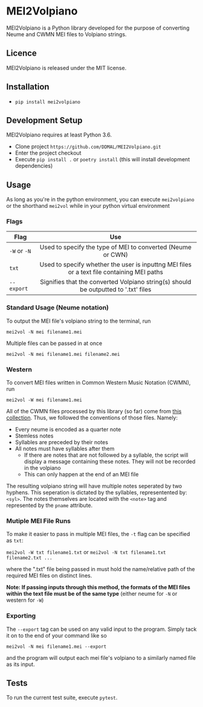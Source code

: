# MEI2Volpiano
MEI2Volpiano is a Python library developed for the purpose of converting Neume and CWMN MEI files to Volpiano strings.

## Licence
MEI2Volpiano is released under the MIT license.

## Installation

* `pip install mei2volpiano`

## Development Setup

MEI2Volpiano requires at least Python 3.6.
* Clone project `https://github.com/DDMAL/MEI2Volpiano.git`
* Enter the project checkout
* Execute `pip install .` or `poetry install` (this will install development dependencies)

## Usage

As long as you're in the python environment, you can execute `mei2volpiano` or the shorthand `mei2vol` while in your python virtual environment

### Flags

| Flag        | Use           |
| ------------- |:-------------:|
| `-W` or `-N` | Used to specify the type of MEI to converted (Neume or CWN) |
| `txt`| Used to specify whether the user is inputtng MEI files or a text file containing MEI paths |
| `--export` | Signifies that the converted Volpiano string(s) should be outputted to '.txt' files    |

### Standard Usage (Neume notation)

To output the MEI file's volpiano string to the terminal, run

`mei2vol -N mei filename1.mei`

Multiple files can be passed in at once

`mei2vol -N mei filename1.mei filename2.mei`

### Western

To convert MEI files written in Common Western Music Notation (CWMN), run

`mei2vol -W mei filename1.mei`

All of the CWMN files processed by this library (so far) come from [this collection](https://github.com/DDMAL/Andrew-Hughes-Chant/tree/master/file_structure_text_file_MEI_file). Thus, we followed the conventions of those files. Namely:

- Every neume is encoded as a quarter note
- Stemless notes
- Syllables are preceded by their notes
- All notes must have syllables after them
  * If there are notes that are not followed by a syllable, the script will display a message containing these notes. They will not be recorded in the volpiano
  * This can only happen at the end of an MEI file 

The resulting volpiano string will have multiple notes seperated by two hyphens. This seperation is dictated by the syllables, representented by: `<syl>`. The notes themselves are located with the `<note>` tag and represented by the `pname` attribute.

### Mutiple MEI File Runs

To make it easier to pass in multiple MEI files, the `-t` flag can be specified as `txt`:

`mei2vol -W txt filename1.txt` or `mei2vol -N txt filename1.txt filename2.txt ...`

where the ".txt" file being passed in must hold the name/relative path of the required MEI files on distinct lines.

**Note: If passing inputs through this method, the formats of the MEI files within the text file must be of the same type** (either neume for `-N` or western for `-W`)

### Exporting

The `--export` tag can be used on any valid input to the program. Simply tack it on to the end of your command like so

`mei2vol -N mei filename1.mei --export`

and the program will output each mei file's volpiano to a similarly named file as its input.


## Tests

To run the current test suite, execute `pytest`.
